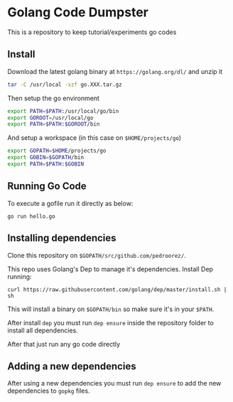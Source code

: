 # Golang Code Dumpster

This is a repository to keep tutorial/experiments go codes

## Install

Download the latest golang binary at `https://golang.org/dl/` and unzip it

```sh
tar -C /usr/local -xzf go.XXX.tar.gz
```

Then setup the go environment

```sh
export PATH=$PATH:/usr/local/go/bin
export GOROOT=/usr/local/go
export PATH=$PATH:$GOROOT/bin
```

And setup a workspace (in this case on `$HOME/projects/go`)

```sh
export GOPATH=$HOME/projects/go
export GOBIN=$GOPATH/bin
export PATH=$PATH:$GOBIN
```

## Running Go Code

To execute a gofile run it directly as below:

```
go run hello.go
```

## Installing dependencies

Clone this repository on `$GOPATH/src/github.com/pedroorez/`.

This repo uses Golang's Dep to manage it's dependencies. Install Dep running:

```
curl https://raw.githubusercontent.com/golang/dep/master/install.sh | sh
```

This will install a binary on `$GOPATH/bin` so make sure it's in your `$PATH`.

After install `dep` you must run `dep ensure` inside the repository folder to install all dependencies.

After that just run any go code directly

## Adding a new dependencies

After using a new dependencies you must run `dep ensure` to add the new dependencies to `gopkg` files.
